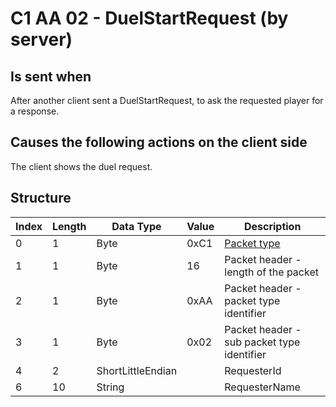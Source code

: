 # C1 AA 02 - DuelStartRequest (by server)

## Is sent when

After another client sent a DuelStartRequest, to ask the requested player for a response.

## Causes the following actions on the client side

The client shows the duel request.

## Structure

| Index | Length | Data Type | Value | Description |
|-------|--------|-----------|-------|-------------|
| 0 | 1 |   Byte   | 0xC1  | [Packet type](PacketTypes.md) |
| 1 | 1 |    Byte   |   16   | Packet header - length of the packet |
| 2 | 1 |    Byte   | 0xAA  | Packet header - packet type identifier |
| 3 | 1 |    Byte   | 0x02  | Packet header - sub packet type identifier |
| 4 | 2 | ShortLittleEndian |  | RequesterId |
| 6 | 10 | String |  | RequesterName |